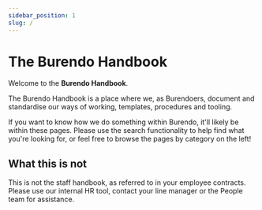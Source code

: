 ```yaml
---
sidebar_position: 1
slug: /
---
```


# The Burendo Handbook

Welcome to the  **Burendo Handbook**.  

The Burendo Handbook is a place where we, as Burendoers, document and standardise our ways of working, templates, procedures and tooling.  

If you want to know how we do something within Burendo, it'll likely be within these pages.  Please use the search functionality to help find what you're looking for, or feel free to browse the pages by category on the left!


## What this is not

This is not the staff handbook, as referred to in your employee contracts.  Please use our internal HR tool, contact your line manager or the People team for assistance.
